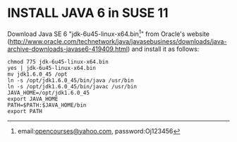 # INSTALL JAVA 6 in SUSE 11
Download Java SE 6 "jdk-6u45-linux-x64.bin[^account]" from Oracle's website (http://www.oracle.com/technetwork/java/javasebusiness/downloads/java-archive-downloads-javase6-419409.html) and install it as follows:

    chmod 775 jdk-6u45-linux-x64.bin
    yes | jdk-6u45-linux-x64.bin
    mv jdk1.6.0_45 /opt
    ln -s /opt/jdk1.6.0_45/bin/java /usr/bin
    ln -s /opt/jdk1.6.0_45/bin/javac /usr/bin
    JAVA_HOME=/opt/jdk1.6.0_45
    export JAVA_HOME
    PATH=$PATH:$JAVA_HOME/bin
    export PATH

[^account]: email:opencourses@yahoo.com, password:Oj123456
